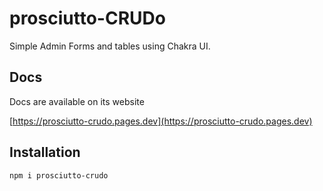 # prosciutto-CRUDo

Simple Admin Forms and tables using Chakra UI.

## Docs

Docs are available on its website

[https://prosciutto-crudo.pages.dev](https://prosciutto-crudo.pages.dev)

## Installation

```sh
npm i prosciutto-crudo
```
